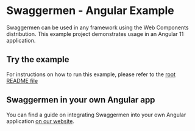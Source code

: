 # Swaggermen - Angular Example

Swaggermen can be used in any framework using the Web Components distribution.
This example project demonstrates usage in an Angular 11 application.

## Try the example

For instructions on how to run this example, please refer to the [root README file](../../README.md#-examples)

## Swaggermen in your own Angular app

You can find a guide on integrating Swaggermen into your own Angular application [on our website](https://swaggermen.swaggermen.io/docs/swaggermen/docs/guides/angular.md).
